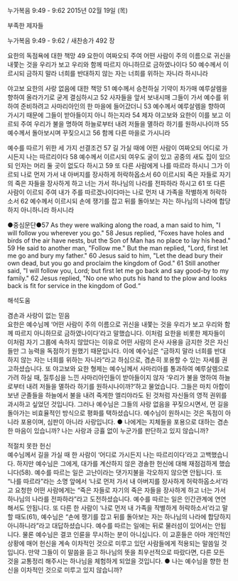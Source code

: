 누가복음 9:49 - 9:62 
2015년 02월 19일 (목)

부족한 제자들



누가복음 9:49 - 9:62 / 새찬송가 492 장


요한의 독점욕에 대한 책망
49 요한이 여짜오되 주여 어떤 사람이 주의 이름으로 귀신을 내쫓는 것을 우리가 보고 우리와 함께 따르지 아니하므로 금하였나이다 50 예수께서 이르시되 금하지 말라 너희를 반대하지 않는 자는 너희를 위하는 자니라 하시니라 

야고보 요한의 사랑 없음에 대한 책망
51 예수께서 승천하실 기약이 차가매 예루살렘을 향하여 올라가기로 굳게 결심하시고 52 사자들을 앞서 보내시매 그들이 가서 예수를 위하여 준비하려고 사마리아인의 한 마을에 들어갔더니 53 예수께서 예루살렘을 향하여 가시기 때문에 그들이 받아들이지 아니 하는지라 54 제자 야고보와 요한이 이를 보고 이르되 주여 우리가 불을 명하여 하늘로부터 내려 저들을 멸하라 하기를 원하시나이까 55 예수께서 돌아보시며 꾸짖으시고 56 함께 다른 마을로 가시니라 

예수를 따르기 위한 세 가지 선결조건
57 길 가실 때에 어떤 사람이 여짜오되 어디로 가시든지 나는 따르리이다 58 예수께서 이르시되 여우도 굴이 있고 공중의 새도 집이 있으되 인자는 머리 둘 곳이 없도다 하시고 59 또 다른 사람에게 나를 따르라 하시니 그가 이르되 나로 먼저 가서 내 아버지를 장사하게 허락하옵소서 60 이르시되 죽은 자들로 자기의 죽은 자들을 장사하게 하고 너는 가서 하나님의 나라를 전파하라 하시고 61 또 다른 사람이 이르되 주여 내가 주를 따르겠나이다마는 나로 먼저 내 가족을 작별하게 허락하소서  62 예수께서 이르시되 손에 쟁기를 잡고 뒤를 돌아보는 자는 하나님의 나라에 합당하지 아니하니라 하시니라 

●중심문단●57 As they were walking along the road, a man said to him, "I will follow you wherever you go." 58 Jesus replied, "Foxes have holes and birds of the air have nests, but the Son of Man has no place to lay his head." 59 He said to another man, "Follow me." But the man replied, "Lord, first let me go and bury my father." 60 Jesus said to him, "Let the dead bury their own dead, but you go and proclaim the kingdom of God." 61 Still another said, "I will follow you, Lord; but first let me go back and say good-by to my family." 62 Jesus replied, "No one who puts his hand to the plow and looks back is fit for service in the kingdom of God.“

해석도움





겸손과 사랑이 없는 믿음  
요한은 예수님께 ‘어떤 사람이 주의 이름으로 귀신을 내쫓는 것을 우리가 보고 우리와 함께 따르지 아니하므로 금하였나이다’라고 말했습니다. 이처럼 요한을 비롯한 제자들이 이처럼 자기 그룹에 속하지 않았다는 이유로 어떤 사람의 은사 사용을 금지한 것은 자신들만 그 능력을 독점하기 원했기 때문입니다. 이에 예수님은 “금하지 말라 너희를 반대하지 않는 자는 너희를 위하는 자니라”라고 하심으로, 겸손히 포용할 수 있는 자세를 권고하셨습니다. 또 야고보와 요한 형제는 예수님께서 사마리아를 통과하여 예루살렘으로 가려 하실 때, 질투심을 느낀 사마리아인들이 받아들이지 않자 ‘우리가 불을 명하여 하늘로부터 내려 저들을 멸하라 하기를 원하시나이까?’하고 물었습니다. 그들은 마치 아합이 보낸 군졸들을 하늘에서 불을 내려 죽게한 엘리야라도 된 것처럼 자신들의 영적 권위를 과시하고 싶었던 것입니다. 그러나 예수님은 그들의 사랑 없음을 꾸짖으시면서, 먼 길을 돌아가는 비효율적인 방식으로 평화를  택하셨습니다. 예수님이 원하시는 것은 독점이 아니라 포용이며, 심판이 아니라 사랑입니다.
● 나에게는 지체들을 포용으로 대하는 겸손한 마음이 있습니까? 나는 사랑과 긍휼 없이 누군가를 판단하고 있지 않습니까? 

적절치 못한 헌신  
예수님께서 길을 가실 때 한 사람이 ‘어디로 가시든지 나는 따르리이다’라고 고백했습니다. 하지만 예수님은 그에게, 대가를 계산하지 않은 경솔한 헌신에 대해 재점검하게 했습니다(58). 예수를 따르는 일은 고난이라는 댓가지불을 각오하지 않으면 안됩니다. 또 “나를 따르라”라는 소명 앞에서 ‘나로 먼저 가서 내 아버지를 장사하게 허락하옵소서’라고 요청한 어떤 사람에게는 “죽은 자들로 자기의 죽은 자들을 장사하게 하고 너는 가서 하나님의 나라를 전파하라”라고 도전하셨습니다. 예수를 따르는 일은 인간관계에 연연해서도 안됩니다. 또 다른 한 사람이 ‘나로 먼저 내 가족을 작별하게 허락하소서’라고 말할 때도(61), 예수님은 “손에 쟁기를 잡고 뒤를 돌아보는 자는 하나님의 나라에 합당하지 아니하니라”라고 대답하셨습니다. 예수를 따르는 일에는 뒤로 물러섬이 있어서는 안됩니다. 물론 예수님은 결코 인륜을 무시하는 분이 아니십니다. 이 교훈들은 아마 개인적인 상황에 매어 헌신을 계속 이차적인 것으로 미루고 있던 사람들에게 적용되는 말씀일 것입니다. 만약 그들이 이 말씀을 듣고 하나님의 뜻을 최우선적으로 따랐다면, 다른 모든 것을 교통정리 해주시는 하나님을 체험하게 되었을 것입니다. 
● 나는 예수님을 향한 헌신을 이차적인 것으로 미루고 있지 않습니까?